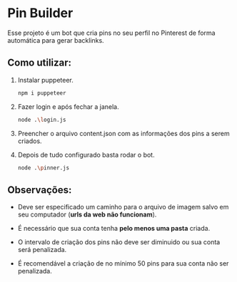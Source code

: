 # Pin Builder

Esse projeto é um bot que cria pins no seu perfil no Pinterest de forma automática para gerar backlinks.

## Como utilizar:

1. Instalar puppeteer.

    ```bash
    npm i puppeteer
    ```

2. Fazer login e após fechar a janela.

    ```bash
    node .\login.js
    ```

3. Preencher o arquivo content.json com as informações dos pins a serem criados.

4. Depois de tudo configurado basta rodar o bot.

    ```bash
    node .\pinner.js
    ```

## Observações:

* Deve ser especificado um caminho para o arquivo de imagem salvo em seu computador (**urls da web não funcionam**).

* É necessário que sua  conta tenha **pelo menos uma pasta** criada.

* O intervalo de criação dos pins não deve ser diminuido ou sua conta será penalizada.

* É recomendável a criação de no mínimo 50 pins para sua conta não ser penalizada.